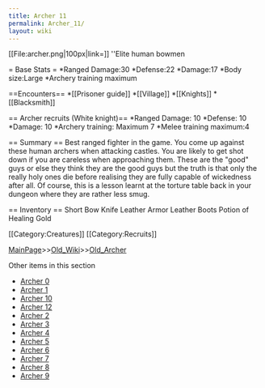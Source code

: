 ```yaml
---
title: Archer 11
permalink: Archer_11/
layout: wiki
---
```

[[File:archer.png|100px|link=]]
''Elite human bowmen

= Base Stats =
*Ranged Damage:30
*Defense:22
*Damage:17
*Body size:Large
*Archery training maximum

==Encounters==
*[[Prisoner guide]]
*[[Village]]
*[[Knights]]
*[[Blacksmith]]

== Archer recruits (White knight)==
*Ranged Damage: 10
*Defense: 10
*Damage: 10
*Archery training: Maximum 7
*Melee training maximum:4

== Summary ==
Best ranged fighter in the game. You come up against these human archers when attacking castles. You are likely to get shot down if you are careless when approaching them. These are the &quot;good&quot; guys or else they think they are the good guys but the truth is that only the really holy ones die before realising they are fully capable of wickedness after all. Of course, this is a lesson learnt at the torture table back in your dungeon where they are rather less smug.

== Inventory ==
 Short Bow
 Knife
 Leather Armor
 Leather Boots
 Potion of Healing
 Gold

[[Category:Creatures]]
[[Category:Recruits]]

[MainPage](/keeperrl_wiki/ "wikilink")>>[Old_Wiki](/keeperrl_wiki/Old_Wiki "wikilink")>>[Old_Archer](/keeperrl_wiki/Old_Archer "wikilink")

Other items in this section
-    [Archer 0](/keeperrl_wiki/Archer_0 "wikilink")
-    [Archer 1](/keeperrl_wiki/Archer_1 "wikilink")
-    [Archer 10](/keeperrl_wiki/Archer_10 "wikilink")
-    [Archer 12](/keeperrl_wiki/Archer_12 "wikilink")
-    [Archer 2](/keeperrl_wiki/Archer_2 "wikilink")
-    [Archer 3](/keeperrl_wiki/Archer_3 "wikilink")
-    [Archer 4](/keeperrl_wiki/Archer_4 "wikilink")
-    [Archer 5](/keeperrl_wiki/Archer_5 "wikilink")
-    [Archer 6](/keeperrl_wiki/Archer_6 "wikilink")
-    [Archer 7](/keeperrl_wiki/Archer_7 "wikilink")
-    [Archer 8](/keeperrl_wiki/Archer_8 "wikilink")
-    [Archer 9](/keeperrl_wiki/Archer_9 "wikilink")
